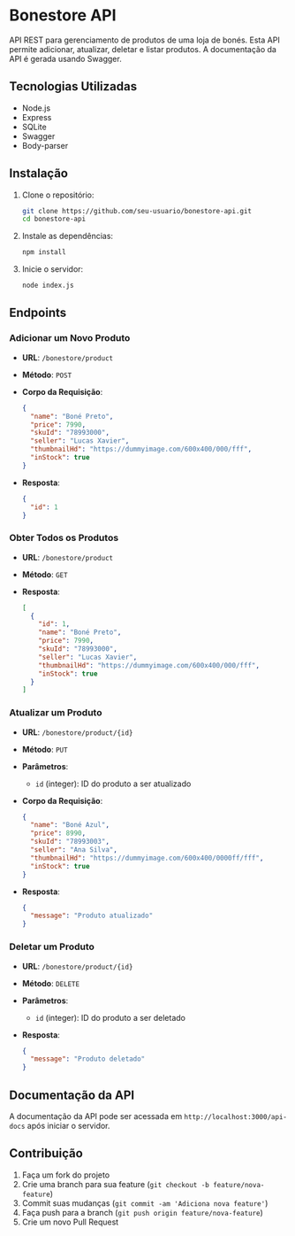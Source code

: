 # Bonestore API

API REST para gerenciamento de produtos de uma loja de bonés. Esta API permite adicionar, atualizar, deletar e listar produtos. A documentação da API é gerada usando Swagger.

## Tecnologias Utilizadas

- Node.js
- Express
- SQLite
- Swagger
- Body-parser

## Instalação

1. Clone o repositório:

    ```bash
    git clone https://github.com/seu-usuario/bonestore-api.git
    cd bonestore-api
    ```

2. Instale as dependências:

    ```bash
    npm install
    ```

3. Inicie o servidor:

    ```bash
    node index.js
    ```

## Endpoints

### Adicionar um Novo Produto

- **URL**: `/bonestore/product`
- **Método**: `POST`
- **Corpo da Requisição**:

    ```json
    {
      "name": "Boné Preto",
      "price": 7990,
      "skuId": "78993000",
      "seller": "Lucas Xavier",
      "thumbnailHd": "https://dummyimage.com/600x400/000/fff",
      "inStock": true
    }
    ```

- **Resposta**:

    ```json
    {
      "id": 1
    }
    ```

### Obter Todos os Produtos

- **URL**: `/bonestore/product`
- **Método**: `GET`
- **Resposta**:

    ```json
    [
      {
        "id": 1,
        "name": "Boné Preto",
        "price": 7990,
        "skuId": "78993000",
        "seller": "Lucas Xavier",
        "thumbnailHd": "https://dummyimage.com/600x400/000/fff",
        "inStock": true
      }
    ]
    ```

### Atualizar um Produto

- **URL**: `/bonestore/product/{id}`
- **Método**: `PUT`
- **Parâmetros**:
  - `id` (integer): ID do produto a ser atualizado
- **Corpo da Requisição**:

    ```json
    {
      "name": "Boné Azul",
      "price": 8990,
      "skuId": "78993003",
      "seller": "Ana Silva",
      "thumbnailHd": "https://dummyimage.com/600x400/0000ff/fff",
      "inStock": true
    }
    ```

- **Resposta**:

    ```json
    {
      "message": "Produto atualizado"
    }
    ```

### Deletar um Produto

- **URL**: `/bonestore/product/{id}`
- **Método**: `DELETE`
- **Parâmetros**:
  - `id` (integer): ID do produto a ser deletado
- **Resposta**:

    ```json
    {
      "message": "Produto deletado"
    }
    ```

## Documentação da API

A documentação da API pode ser acessada em `http://localhost:3000/api-docs` após iniciar o servidor.

## Contribuição

1. Faça um fork do projeto
2. Crie uma branch para sua feature (`git checkout -b feature/nova-feature`)
3. Commit suas mudanças (`git commit -am 'Adiciona nova feature'`)
4. Faça push para a branch (`git push origin feature/nova-feature`)
5. Crie um novo Pull Request
